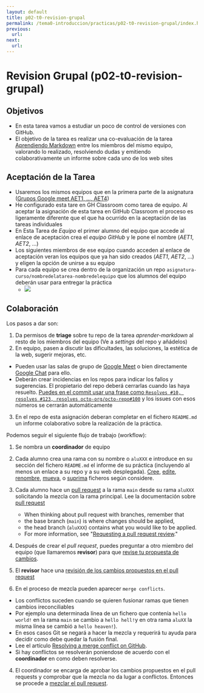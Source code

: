 ```yaml
---
layout: default
title: p02-t0-revision-grupal
permalink: /tema0-introduccion/practicas/p02-t0-revision-grupal/index.html
previous: 
  url: 
next:
  url: 
---
```


# Revision Grupal (p02-t0-revision-grupal)

## Objetivos

* En esta tarea vamos a estudiar un poco de control de versiones con GitHub. 
* El objetivo de la tarea es realizar una co-evaluación de la tarea [Aprendiendo Markdown]({{site.baseurl}}/tema0-introduccion/practicas/p02-t0-aprender-markdown/index.html) entre los miembros del mismo equipo, valorando lo realizado, resolviendo dudas y emitiendo colaborativamente un informe sobre cada uno de los web sites

## Aceptación de la Tarea

* Usaremos los mismos equipos que en la primera parte de la asignatura ([Grupos Google meet AET1, ..., AET4](https://campusdoctoradoyposgrado.ull.es/mod/page/view.php?id=284636))
* He configurado esta tare en GH Classroom como tarea de equipo. Al aceptar la asignación de esta tarea en GitHub Classroom el proceso es ligeramente diferente que el que ha ocurrido en la aceptación de las tareas individuales
* En Esta Tarea de *Equipo* el primer alumno del equipo que accede al enlace de aceptación crea el *equipo GitHub* y le pone el nombre (*AET1*, *AET2*, ...)
* Los siguientes miembros de ese equipo cuando acceden al enlace de aceptación veran los equipos que ya han sido creados (*AET1*, *AET2*, ...) y eligen la opción de unirse  a su equipo 
* Para cada equipo se crea dentro de la organización un repo `asignatura-curso/nombredelatarea-nombredelequipo` que los alumnos del equipo  deberán usar para entregar la práctica
   * ![]({{site.baseurl}}/assets/images/classroom-equipos.png)


## Colaboración

Los pasos a dar son:

1. Da permisos de **triage** sobre tu repo de la tarea *aprender-markdown* al resto de los miembros del equipo (Ve a *settings* del repo y añádelos)
2. En equipo, pasen a discutir las dificultades, las soluciones, la estética de la web, sugerir mejoras, etc. 
  * Pueden usar las salas de grupo de [Google Meet](https://campusdoctoradoyposgrado.ull.es/mod/page/view.php?id=284636) o bien directamente [Google Chat](https://chat.google.com) para ello. 
  * Deberán crear incidencias en los repos para indicar los fallos y  sugerencias. El propietario del repo deberá cerrarlas cuando las haya resuelto. [Puedes en el commit usar una frase como `Resolves #10, resolves #123, resolves octo-org/octo-repo#100`](https://docs.github.com/en/free-pro-team@latest/github/managing-your-work-on-github/linking-a-pull-request-to-an-issue) y los issues con esos números se cerrarán automáticamente
3. En el repo de esta asignación deberan completar en el fichero `README.md` un informe colaborativo sobre la realización de la práctica. 

Podemos seguir el siguiente flujo de trabajo (workflow):


1. Se nombra un **coordinador** de equipo
2. Cada alumno  crea una rama con su nombre o `aluXXX` e introduce en su sección del fichero `README.md` el informe de su práctica (incluyendo al menos un enlace a su repo y a su web desplegada).
[Cree](https://docs.github.com//en/free-pro-team@latest/articles/creating-new-files), [edite](https://docs.github.com//en/free-pro-team@latest/articles/editing-files), [renombre](https://docs.github.com//en/free-pro-team@latest/articles/renaming-a-file), [mueva](https://docs.github.com//en/free-pro-team@latest/articles/moving-a-file-to-a-new-location), o [suprima](https://docs.github.com//en/free-pro-team@latest/articles/deleting-files) ficheros según considere.
3. Cada alumno hace un [pull request](https://docs.github.com/en/free-pro-team@latest/articles/creating-a-pull-request) a la rama `main` desde su rama `aluXXX` solicitando la mezcla con la rama principal. Lee la documentación sobre [pull request](https://docs.github.com/en/free-pro-team@latest/articles/creating-a-pull-request)

    * When thinking about pull request with branches, remember that 
    * the base branch (`main`) is where changes should be applied, 
    * the head branch (`aluXXX`) contains what you would like to be applied.
    * For more information, see "[Requesting a pull request review](https://docs.github.com//en/free-pro-team@latest/articles/requesting-a-pull-request-review)."

4. Después de crear el *pull request*, puedes preguntar a
  otro miembro del equipo (que llamaremos **revisor**) para que [revise tu propuesta de cambios](https://docs.github.com//en/free-pro-team@latest/articles/reviewing-proposed-changes-in-a-pull-request).  
 
4. El **revisor** hace una [revisión de los cambios propuestos en el  pull request](https://docs.github.com/en/free-pro-team@latest/github/collaborating-with-issues-and-pull-requests/reviewing-proposed-changes-in-a-pull-request)
4. En el proceso de mezcla pueden aparecer `merge conflicts`.
  * Los conflictos suceden cuando se quieren fusionar ramas que tienen cambios ireconciliables 
  * Por ejemplo una determinada línea de un fichero que contenía `hello world!` en la rama `main` se cambio a `hello hell!`y en otra rama `aluXX` la misma línea se cambió a `hello heaven!`). 
  * En esos casos Git se negará a hacer la mezcla y requerirá tu ayuda para decidir como debe quedar  la fusión final.
  * Lee el artículo [Resolving a merge conflict on GitHub](https://docs.github.com/en/free-pro-team@latest/github/collaborating-with-issues-and-pull-requests/resolving-a-merge-conflict-on-github). 
  * Si hay conflictos se resolverán poniendose de acuerdo con el **coordinador** en como deben resolverse.
4. El coordinador se encarga de aprobar los cambios propuestos en el pull requests y comprobar que la mezcla no da lugar a conflictos. Entonces se procede a [mezclar el pull request](https://docs.github.com/en/free-pro-team@latest/github/collaborating-with-issues-and-pull-requests/merging-a-pull-request). 


